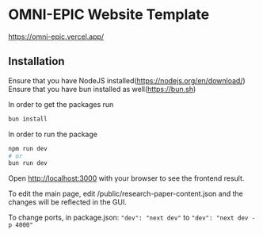 # OMNI-EPIC Website Template

https://omni-epic.vercel.app/

## Installation
Ensure that you have NodeJS installed(https://nodejs.org/en/download/)  
Ensure that you have bun installed as well(https://bun.sh)  

In order to get the packages run
```bash
bun install
```

In order to run the package 
```bash
npm run dev
# or
bun run dev
```

Open [http://localhost:3000](http://localhost:3000) with your browser to see the frontend result.

To edit the main page, edit /public/research-paper-content.json and the changes will be reflected in the GUI.

To change ports, in package.json: `"dev": "next dev"` to `"dev": "next dev -p 4000"`  
